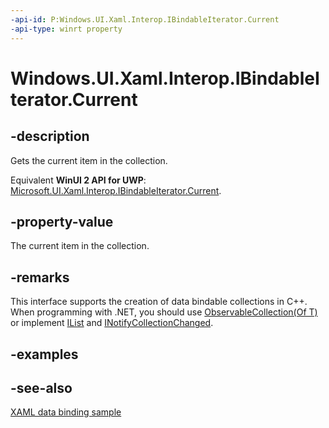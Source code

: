 ```yaml
---
-api-id: P:Windows.UI.Xaml.Interop.IBindableIterator.Current
-api-type: winrt property
---
```


<!-- Property syntax
public object Current { get; }
-->

# Windows.UI.Xaml.Interop.IBindableIterator.Current

## -description
Gets the current item in the collection.

Equivalent **WinUI 2 API for UWP**: [Microsoft.UI.Xaml.Interop.IBindableIterator.Current](/windows/winui/api/microsoft.ui.xaml.interop.ibindableiterator.current).

## -property-value
The current item in the collection.

## -remarks
This interface supports the creation of data bindable collections in C++. When programming with .NET, you should use [ObservableCollection(Of T)](/dotnet/api/system.collections.objectmodel.observablecollection-1?view=dotnet-uwp-10.0&preserve-view=true) or implement [IList](/dotnet/api/system.collections.ilist?view=dotnet-uwp-10.0&preserve-view=true) and [INotifyCollectionChanged](/dotnet/api/system.collections.specialized.inotifycollectionchanged?view=dotnet-uwp-10.0&preserve-view=true).

## -examples

## -see-also
[XAML data binding sample](https://github.com/Microsoft/Windows-universal-samples/tree/master/Samples/XamlBind)

